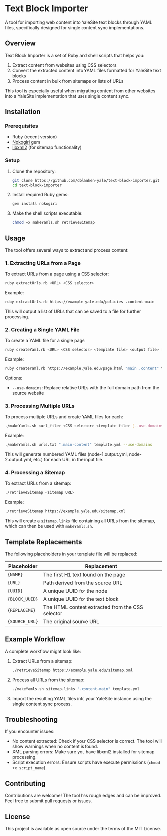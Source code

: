 # Text Block Importer

A tool for importing web content into YaleSite text blocks through YAML files, specifically designed for single content sync implementations.

## Overview

Text Block Importer is a set of Ruby and shell scripts that helps you:

1. Extract content from websites using CSS selectors
2. Convert the extracted content into YAML files formatted for YaleSite text blocks
3. Process content in bulk from sitemaps or lists of URLs

This tool is especially useful when migrating content from other websites into a YaleSite implementation that uses single content sync.

## Installation

### Prerequisites

- Ruby (recent version)
- [Nokogiri](https://nokogiri.org/) gem
- [libxml2](https://formulae.brew.sh/formula/libxml2) (for sitemap functionality)

### Setup

1. Clone the repository:
   ```bash
   git clone https://github.com/dblanken-yale/text-block-importer.git
   cd text-block-importer
   ```

2. Install required Ruby gems:
   ```bash
   gem install nokogiri
   ```

3. Make the shell scripts executable:
   ```bash
   chmod +x makeYamls.sh retrieveSitemap
   ```

## Usage

The tool offers several ways to extract and process content:

### 1. Extracting URLs from a Page

To extract URLs from a page using a CSS selector:

```bash
ruby extractUrls.rb <URL> <CSS selector>
```

Example:
```bash
ruby extractUrls.rb https://example.yale.edu/policies .content-main
```

This will output a list of URLs that can be saved to a file for further processing.

### 2. Creating a Single YAML File

To create a YAML file for a single page:

```bash
ruby createYaml.rb <URL> <CSS selector> <template file> <output file> [--use-domains]
```

Example:
```bash
ruby createYaml.rb https://example.yale.edu/page.html "main .content" template.yml output.yml
```

Options:
- `--use-domains`: Replace relative URLs with the full domain path from the source website

### 3. Processing Multiple URLs

To process multiple URLs and create YAML files for each:

```bash
./makeYamls.sh <url_file> <CSS selector> <template file> [--use-domains]
```

Example:
```bash
./makeYamls.sh urls.txt ".main-content" template.yml --use-domains
```

This will generate numbered YAML files (node-1.output.yml, node-2.output.yml, etc.) for each URL in the input file.

### 4. Processing a Sitemap

To extract URLs from a sitemap:

```bash
./retrieveSitemap <sitemap URL>
```

Example:
```bash
./retrieveSitemap https://example.yale.edu/sitemap.xml
```

This will create a `sitemap.links` file containing all URLs from the sitemap, which can then be used with `makeYamls.sh`.

## Template Replacements

The following placeholders in your template file will be replaced:

| Placeholder | Replacement |
|-------------|-------------|
| `{NAME}` | The first H1 text found on the page |
| `{URL}` | Path derived from the source URL |
| `{UUID}` | A unique UUID for the node |
| `{BLOCK_UUID}` | A unique UUID for the text block |
| `{REPLACEME}` | The HTML content extracted from the CSS selector |
| `{SOURCE_URL}` | The original source URL |

## Example Workflow

A complete workflow might look like:

1. Extract URLs from a sitemap:
   ```bash
   ./retrieveSitemap https://example.yale.edu/sitemap.xml
   ```

2. Process all URLs from the sitemap:
   ```bash
   ./makeYamls.sh sitemap.links ".content-main" template.yml
   ```

3. Import the resulting YAML files into your YaleSite instance using the single content sync process.

## Troubleshooting

If you encounter issues:

- No content extracted: Check if your CSS selector is correct. The tool will show warnings when no content is found.
- XML parsing errors: Make sure you have libxml2 installed for sitemap processing.
- Script execution errors: Ensure scripts have execute permissions (`chmod +x script_name`).

## Contributing

Contributions are welcome! The tool has rough edges and can be improved. Feel free to submit pull requests or issues.

## License

This project is available as open source under the terms of the MIT License.
